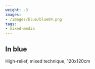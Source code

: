 ```yaml
---
weight: -3
images:
- /images/blue/blue04.png
tags:
- mixed-media
---
```


## In blue

High-relief, mixed technique, 120x120cm
